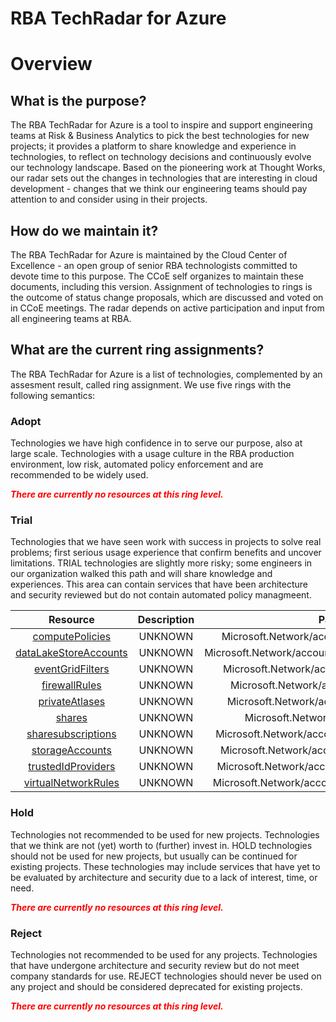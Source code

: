 
RBA TechRadar for Azure
=======================

# Overview

## What is the purpose?


The RBA TechRadar for Azure is a tool to inspire and support engineering teams at Risk & Business Analytics to pick the best technologies for new projects; it provides a platform to share knowledge and experience in technologies, to reflect on technology decisions and continuously evolve our technology landscape.  Based on the pioneering work at Thought Works, our radar sets out the changes in technologies that are interesting in cloud development - changes that we think our engineering teams should pay attention to and consider using in their projects.
## How do we maintain it?


The RBA TechRadar for Azure is maintained by the Cloud Center of Excellence - an open group of senior RBA technologists committed to devote time to this purpose.  The CCoE self organizes to maintain these documents, including this version.  Assignment of technologies to rings is the outcome of status change proposals, which are discussed and voted on in CCoE meetings.  The radar depends on active participation and input from all engineering teams at RBA.
## What are the current ring assignments?


The RBA TechRadar for Azure is a list of technologies, complemented by an assesment result, called ring assignment.  We use five rings with the following semantics:
### Adopt


Technologies we have high confidence in to serve our purpose, also at large scale.  Technologies with a usage culture in the RBA production environment, low risk, automated policy enforcement and are recommended to be widely used.  
  
***<font color="red"> There are currently no resources at this ring level. </font>***
### Trial


Technologies that we have seen work with success in projects to solve real problems;  first serious usage experience that confirm benefits and uncover limitations.  TRIAL technologies are slightly more risky; some engineers in our organization walked this path and will share knowledge and experiences.  This area can contain services that have been architecture and security reviewed but do not contain automated policy managmeent.  

|Resource|Description|Path|Status|
| :---: | :---: | :---: | :---: |
|[computePolicies](https://github.com/openrba/python-azure-techradar/tree/master/Microsoft.Network/accounts/computePolicies)|UNKNOWN|Microsoft.Network/accounts/computePolicies|TRIAL|
|[dataLakeStoreAccounts](https://github.com/openrba/python-azure-techradar/tree/master/Microsoft.Network/accounts/dataLakeStoreAccounts)|UNKNOWN|Microsoft.Network/accounts/dataLakeStoreAccounts|TRIAL|
|[eventGridFilters](https://github.com/openrba/python-azure-techradar/tree/master/Microsoft.Network/accounts/eventGridFilters)|UNKNOWN|Microsoft.Network/accounts/eventGridFilters|TRIAL|
|[firewallRules](https://github.com/openrba/python-azure-techradar/tree/master/Microsoft.Network/accounts/firewallRules)|UNKNOWN|Microsoft.Network/accounts/firewallRules|TRIAL|
|[privateAtlases](https://github.com/openrba/python-azure-techradar/tree/master/Microsoft.Network/accounts/privateAtlases)|UNKNOWN|Microsoft.Network/accounts/privateAtlases|TRIAL|
|[shares](https://github.com/openrba/python-azure-techradar/tree/master/Microsoft.Network/accounts/shares)|UNKNOWN|Microsoft.Network/accounts/shares|TRIAL|
|[sharesubscriptions](https://github.com/openrba/python-azure-techradar/tree/master/Microsoft.Network/accounts/sharesubscriptions)|UNKNOWN|Microsoft.Network/accounts/sharesubscriptions|TRIAL|
|[storageAccounts](https://github.com/openrba/python-azure-techradar/tree/master/Microsoft.Network/accounts/storageAccounts)|UNKNOWN|Microsoft.Network/accounts/storageAccounts|TRIAL|
|[trustedIdProviders](https://github.com/openrba/python-azure-techradar/tree/master/Microsoft.Network/accounts/trustedIdProviders)|UNKNOWN|Microsoft.Network/accounts/trustedIdProviders|TRIAL|
|[virtualNetworkRules](https://github.com/openrba/python-azure-techradar/tree/master/Microsoft.Network/accounts/virtualNetworkRules)|UNKNOWN|Microsoft.Network/accounts/virtualNetworkRules|TRIAL|

### Hold


Technologies not recommended to be used for new projects. Technologies that we think are not (yet) worth to (further) invest in.  HOLD technologies should not be used for new projects, but usually can be continued for existing projects.  These technologies may include services that have yet to be evaluated by architecture and security due to a lack of interest, time, or need.  
  
***<font color="red"> There are currently no resources at this ring level. </font>***
### Reject


Technologies not recommended to be used for any projects. Technologies that have undergone architecture and security review but do not meet company standards for use.  REJECT technologies should never be used on any project and should be considered deprecated for existing projects.  
  
***<font color="red"> There are currently no resources at this ring level. </font>***